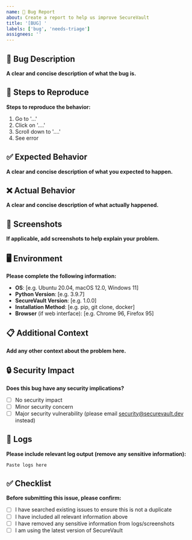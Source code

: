 ```yaml
---
name: 🐛 Bug Report
about: Create a report to help us improve SecureVault
title: '[BUG] '
labels: ['bug', 'needs-triage']
assignees: ''
---
```


## 🐛 Bug Description

**A clear and concise description of what the bug is.**

## 🔄 Steps to Reproduce

**Steps to reproduce the behavior:**
1. Go to '...'
2. Click on '....'
3. Scroll down to '....'
4. See error

## ✅ Expected Behavior

**A clear and concise description of what you expected to happen.**

## ❌ Actual Behavior

**A clear and concise description of what actually happened.**

## 📸 Screenshots

**If applicable, add screenshots to help explain your problem.**

## 🖥️ Environment

**Please complete the following information:**
- **OS**: [e.g. Ubuntu 20.04, macOS 12.0, Windows 11]
- **Python Version**: [e.g. 3.9.7]
- **SecureVault Version**: [e.g. 1.0.0]
- **Installation Method**: [e.g. pip, git clone, docker]
- **Browser** (if web interface): [e.g. Chrome 96, Firefox 95]

## 📋 Additional Context

**Add any other context about the problem here.**

## 🔒 Security Impact

**Does this bug have any security implications?**
- [ ] No security impact
- [ ] Minor security concern
- [ ] Major security vulnerability (please email security@securevault.dev instead)

## 📝 Logs

**Please include relevant log output (remove any sensitive information):**

```
Paste logs here
```

## ✅ Checklist

**Before submitting this issue, please confirm:**
- [ ] I have searched existing issues to ensure this is not a duplicate
- [ ] I have included all relevant information above
- [ ] I have removed any sensitive information from logs/screenshots
- [ ] I am using the latest version of SecureVault
